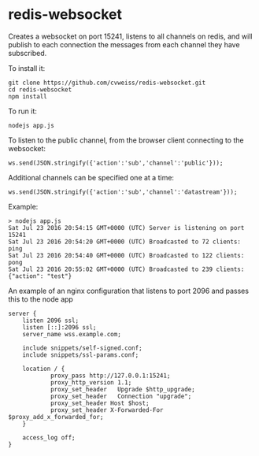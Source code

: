 # redis-websocket

Creates a websocket on port 15241, listens to all channels on redis, and will publish to each connection the messages from each channel they have subscribed.

To install it:

    git clone https://github.com/cvweiss/redis-websocket.git
    cd redis-websocket
    npm install

To run it:

    nodejs app.js
    
To listen to the public channel, from the browser client connecting to the websocket:

    ws.send(JSON.stringify({'action':'sub','channel':'public'}));
    
Additional channels can be specified one at a time:

    ws.send(JSON.stringify({'action':'sub','channel':'datastream'}));

Example:

    > nodejs app.js
    Sat Jul 23 2016 20:54:15 GMT+0000 (UTC) Server is listening on port 15241
    Sat Jul 23 2016 20:54:20 GMT+0000 (UTC) Broadcasted to 72 clients: ping
    Sat Jul 23 2016 20:54:40 GMT+0000 (UTC) Broadcasted to 122 clients: pong
    Sat Jul 23 2016 20:55:02 GMT+0000 (UTC) Broadcasted to 239 clients: {"action": "test"}
    
An example of an nginx configuration that listens to port 2096 and passes this to the node app

    server {
        listen 2096 ssl;
        listen [::]:2096 ssl;
        server_name wss.example.com;

        include snippets/self-signed.conf;
        include snippets/ssl-params.conf;

        location / {
                proxy_pass http://127.0.0.1:15241;
                proxy_http_version 1.1;
                proxy_set_header   Upgrade $http_upgrade;
                proxy_set_header   Connection "upgrade";
                proxy_set_header Host $host;
                proxy_set_header X-Forwarded-For $proxy_add_x_forwarded_for;
        }

        access_log off;
    }
